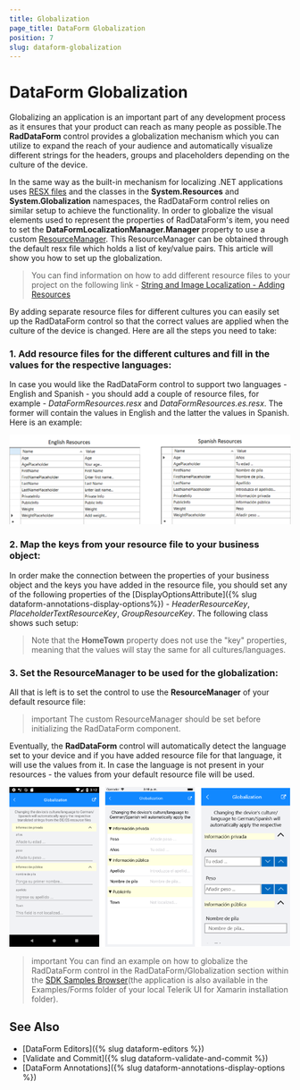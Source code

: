 ```yaml
---
title: Globalization
page_title: DataForm Globalization
position: 7
slug: dataform-globalization
---
```


# DataForm Globalization

Globalizing an application is an important part of any development process as it ensures that your product can reach as many people as possible.The **RadDataForm** control provides a globalization mechanism which you can utilize to expand the reach of your audience and automatically visualize different strings for the headers, groups and placeholders depending on the culture of the device.

In the same way as the built-in mechanism for localizing .NET applications uses [RESX files](https://docs.microsoft.com/en-us/previous-versions/visualstudio/visual-studio-2008/ekyft91f(v=vs.90)) and the classes in the **System.Resources** and **System.Globalization** namespaces, the RadDataForm control relies on similar setup to achieve the functionality. In order to globalize the visual elements used to represent the properties of RadDataForm's item, you need to set the **DataFormLocalizationManager.Manager** property to use a custom [ResourceManager](https://docs.microsoft.com/en-us/dotnet/api/system.resources.resourcemanager?view=netframework-4.7.2). This ResourceManager can be obtained through the default resx file which holds a list of key/value pairs. This article will show you how to set up the globalization.

> You can find information on how to add different resource files to your project on the following link - [String and Image Localization - Adding Resources](https://docs.microsoft.com/en-us/xamarin/xamarin-forms/app-fundamentals/localization/text?tabs=windows#adding-resources)

By adding separate resource files for different cultures you can easily set up the RadDataForm control so that the correct values are applied when the culture of the device is changed. Here are all the steps you need to take:

### 1. Add resource files for the different cultures and fill in the values for the respective languages:

In case you would like the RadDataForm control to support two languages - English and Spanish - you should add a couple of resource files, for example - *DataFormResources.resx* and *DataFormResources.es.resx*. The former will contain the values in English and the latter the values in Spanish. Here is an example:

![Resources added](images/dataformresources.png)

### 2. Map the keys from your resource file to your business object:
 
In order make the connection between the properties of your business object and the keys you have added in the resource file, you should set any of the following properties of the [DisplayOptionsAttribute]({% slug dataform-annotations-display-options%}) - *HeaderResourceKey*, *PlaceholderTextResourceKey*, *GroupResourceKey*. The following class shows such setup:

<snippet id='dataform-globalization-display-options-keys'/>

> Note that the **HomeTown** property does not use the "key" properties, meaning that the values will stay the same for all cultures/languages.

### 3. Set the ResourceManager to be used for the globalization:
All that is left is to set the control to use the **ResourceManager** of your default resource file:

<snippet id='dataform-globalization-setting-resourcemanager'/>

>important The custom ResourceManager should be set before initializing the RadDataForm component.
      
Eventually, the **RadDataForm** control will automatically detect the language set to your device and if you have added resource file for that language, it will use the values from it. In case the language is not present in your resources - the values from your default resource file will be used. 

![Resources added](images/spanish_dataform.png)

>important You can find an example on how to globalize the RadDataForm control in the RadDataForm/Globalization section within the [SDK Samples Browser](https://github.com/telerik/xamarin-forms-sdk)(the application is also available in the Examples/Forms folder of your local Telerik UI for Xamarin installation folder).

## See Also

- [DataForm Editors]({% slug dataform-editors %})
- [Validate and Commit]({% slug dataform-validate-and-commit %})
- [DataForm Annotations]({% slug dataform-annotations-display-options %})
